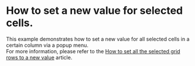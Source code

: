 # How to set a new value for selected cells.


<p>This example demonstrates how to set a new value for all selected cells in a certain column via a popup menu.<br />
For more information, please refer to the <a href="https://www.devexpress.com/Support/Center/p/A1588">How to set all the selected grid rows to a new value</a> article.</p>

<br/>


